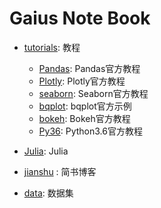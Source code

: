 # Gaius Note Book

- [tutorials](https://nbviewer.jupyter.org/github/gaiusyao/gaius_nb/tree/master/tutorials/index.ipynb): 教程
    - [Pandas](https://nbviewer.jupyter.org/github/gaiusyao/gaius_nb/blob/master/tutorials/Pandas/index.ipynb): Pandas官方教程
    - [Plotly](https://nbviewer.jupyter.org/github/gaiusyao/gaius_nb/blob/master/tutorials/Plotly/index.ipynb): Plotly官方教程
    - [seaborn](https://nbviewer.jupyter.org/github/gaiusyao/gaius_nb/blob/master/tutorials/seaborn/index.ipynb): Seaborn官方教程
    - [bqplot](https://nbviewer.jupyter.org/github/gaiusyao/gaius_nb/blob/master/tutorials/bqplot/index.ipynb): bqplot官方示例
    - [bokeh](https://nbviewer.jupyter.org/github/gaiusyao/gaius_nb/blob/master/tutorials/bokeh/index.ipynb): Bokeh官方教程
    - [Py36](https://nbviewer.jupyter.org/github/gaiusyao/gaius_nb/blob/master/tutorials/Py36/Index.ipynb): Python3.6官方教程


- [Julia](https://nbviewer.jupyter.org/github/gaiusyao/gaius_nb/tree/master/Julia/index.ipynb): Julia


- [jianshu](https://nbviewer.jupyter.org/github/gaiusyao/gaius_nb/tree/master/jianshu/index.ipyn) : 简书博客


- [data](https://github.com/gaiusyao/gaius_nb/tree/master/data): 数据集


